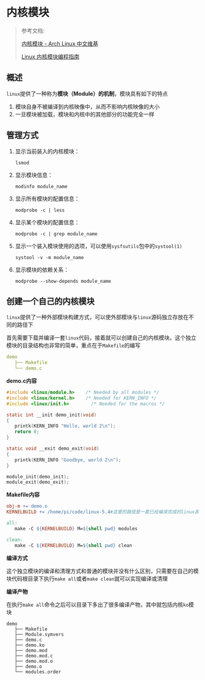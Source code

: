 # 内核模块

> 参考文档:
>
> [内核模块 - Arch Linux 中文维基](https://wiki.archlinuxcn.org/wiki/内核模块)
>
> [Linux 内核模块编程指南](https://tldp.org/LDP/lkmpg/2.6/html/index.html)

## 概述

`linux`提供了一种称为**模块（Module）的机制**，模块具有如下的特点

1. 模块自身不被编译到内核映像中，从而不影响内核映像的大小
2. 一旦模块被加载，模块和内核中的其他部分的功能完全一样

## 管理方式

1. 显示当前装入的内核模块：

   ```shell
   lsmod
   ```

2. 显示模块信息：

   ```shell
   modinfo module_name
   ```

3. 显示所有模块的配置信息：

   ```shell
   modprobe -c | less
   ```

4. 显示某个模块的配置信息：

   ```shell
   modprobe -c | grep module_name
   ```

5. 显示一个装入模块使用的选项，可以使用`sysfsutils`包中的`systool(1)`

   ```shell
   systool -v -m module_name
   ```

6. 显示模块的依赖关系：

   ```shell
   modprobe --show-depends module_name
   ```

## 创建一个自己的内核模块

`linux`提供了一种外部模块构建方式，可以使外部模块与`linux`源码独立存放在不同的路径下

首先需要下载并编译一套`linux`代码，接着就可以创建自己的内核模块。这个独立模块的目录结构也非常的简单，重点在于`Makefile`的编写

```yaml
demo
   ├── Makefile
   └── demo.c
```

**demo.c内容**

```c
#include <linux/module.h>    /* Needed by all modules */
#include <linux/kernel.h>    /* Needed for KERN_INFO */
#include <linux/init.h>        /* Needed for the macros */

static int __init demo_init(void)
{
   printk(KERN_INFO "Hello, world 2\n");
   return 0;
}

static void __exit demo_exit(void)
{
   printk(KERN_INFO "Goodbye, world 2\n");
}

module_init(demo_init);
module_exit(demo_exit);
```

**Makefile内容**

```makefile
obj-m += demo.o
KERNELBUILD += /home/pi/code/linux-5.4#这里的路径是一套已经编译完成的linux源码

all:
   make -C ${KERNELBUILD} M=${shell pwd} modules

clean:
   make -C ${KERNELBUILD} M=${shell pwd} clean
```

**编译方式**

这个独立模块的编译和清理方式和普通的模块并没有什么区别，只需要在自己的模块代码根目录下执行`make all`或者`make clean`就可以实现编译或清理

**编译产物**

在执行`make all`命令之后可以目录下多出了很多编译产物，其中就包括内核`ko`模块

```shell
demo
   ├── Makefile
   ├── Module.symvers
   ├── demo.c
   ├── demo.ko
   ├── demo.mod
   ├── demo.mod.c
   ├── demo.mod.o
   ├── demo.o
   └── modules.order
```
